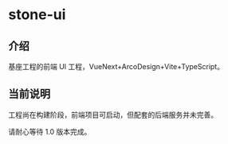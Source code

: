 # stone-ui

## 介绍

基座工程的前端 UI 工程，VueNext+ArcoDesign+Vite+TypeScript。

## 当前说明

工程尚在构建阶段，前端项目可启动，但配套的后端服务并未完善。

请耐心等待 1.0 版本完成。

